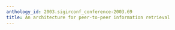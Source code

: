 ```yaml
---
anthology_id: 2003.sigirconf_conference-2003.69
title: An architecture for peer-to-peer information retrieval
---
```

